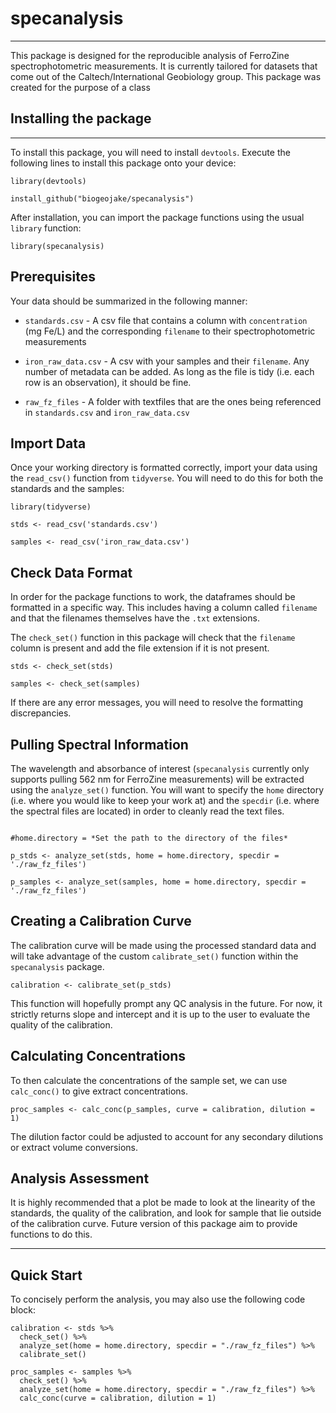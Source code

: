 # specanalysis

------------------------------------------------------------------------

This package is designed for the reproducible analysis of FerroZine spectrophotometric measurements. It is currently tailored for datasets that come out of the Caltech/International Geobiology group. This package was created for the purpose of a class

## Installing the package

------------------------------------------------------------------------

To install this package, you will need to install `devtools`. Execute the following lines to install this package onto your device:

```{r}
library(devtools)

install_github("biogeojake/specanalysis")
```

After installation, you can import the package functions using the usual `library` function:

```{r}
library(specanalysis)
```

## Prerequisites

Your data should be summarized in the following manner:

-   `standards.csv` - A csv file that contains a column with `concentration` (mg Fe/L) and the corresponding `filename` to their spectrophotometric measurements

-   `iron_raw_data.csv` - A csv with your samples and their `filename`. Any number of metadata can be added. As long as the file is tidy (i.e. each row is an observation), it should be fine.

-   `raw_fz_files` - A folder with textfiles that are the ones being referenced in `standards.csv` and `iron_raw_data.csv`

## Import Data

Once your working directory is formatted correctly, import your data using the `read_csv()` function from `tidyverse`. You will need to do this for both the standards and the samples:

```{r}
library(tidyverse)

stds <- read_csv('standards.csv')

samples <- read_csv('iron_raw_data.csv')
```

## Check Data Format

In order for the package functions to work, the dataframes should be formatted in a specific way. This includes having a column called `filename` and that the filenames themselves have the `.txt` extensions.

The `check_set()` function in this package will check that the `filename` column is present and add the file extension if it is not present.

```{r}
stds <- check_set(stds)

samples <- check_set(samples)
```

If there are any error messages, you will need to resolve the formatting discrepancies.

## Pulling Spectral Information

The wavelength and absorbance of interest (`specanalysis` currently only supports pulling 562 nm for FerroZine measurements) will be extracted using the `analyze_set()` function. You will want to specify the `home` directory (i.e. where you would like to keep your work at) and the `specdir` (i.e. where the spectral files are located) in order to cleanly read the text files.

```{r}

#home.directory = *Set the path to the directory of the files*

p_stds <- analyze_set(stds, home = home.directory, specdir = './raw_fz_files')

p_samples <- analyze_set(samples, home = home.directory, specdir = './raw_fz_files')
```

## Creating a Calibration Curve

The calibration curve will be made using the processed standard data and will take advantage of the custom `calibrate_set()` function within the `specanalysis` package.

```{r}
calibration <- calibrate_set(p_stds)
```

This function will hopefully prompt any QC analysis in the future. For now, it strictly returns slope and intercept and it is up to the user to evaluate the quality of the calibration.

## Calculating Concentrations

To then calculate the concentrations of the sample set, we can use `calc_conc()` to give extract concentrations.

```{r}
proc_samples <- calc_conc(p_samples, curve = calibration, dilution = 1)
```

The dilution factor could be adjusted to account for any secondary dilutions or extract volume conversions.

## Analysis Assessment

It is highly recommended that a plot be made to look at the linearity of the standards, the quality of the calibration, and look for sample that lie outside of the calibration curve. Future version of this package aim to provide functions to do this.

------------------------------------------------------------------------

## Quick Start

To concisely perform the analysis, you may also use the following code block:

```{r}
calibration <- stds %>%
  check_set() %>%
  analyze_set(home = home.directory, specdir = "./raw_fz_files") %>%
  calibrate_set()

proc_samples <- samples %>%
  check_set() %>%
  analyze_set(home = home.directory, specdir = "./raw_fz_files") %>%
  calc_conc(curve = calibration, dilution = 1)
```
